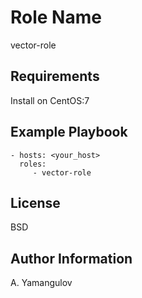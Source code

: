 Role Name
=========

vector-role

Requirements
------------

Install on CentOS:7

Example Playbook
----------------

    - hosts: <your_host>
      roles:
         - vector-role

License
-------

BSD

Author Information
------------------

A. Yamangulov
